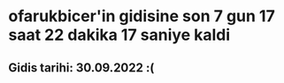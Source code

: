 # ofarukbicer'in gidisine son 7 gun 17 saat 22 dakika 17 saniye kaldi

## Gidis tarihi: 30.09.2022 :(